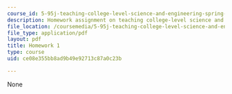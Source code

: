 ```yaml
---
course_id: 5-95j-teaching-college-level-science-and-engineering-spring-2009
description: Homework assignment on teaching college-level science and engineering.
file_location: /coursemedia/5-95j-teaching-college-level-science-and-engineering-spring-2009/ce08e355bb8ad9b49e92713c87a0c23b_MIT5_95js09_hw01.pdf
file_type: application/pdf
layout: pdf
title: Homework 1
type: course
uid: ce08e355bb8ad9b49e92713c87a0c23b

---
```

None